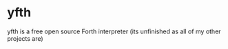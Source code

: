 # yfth
yfth is a free open source Forth interpreter (its unfinished as all of my other projects are)
